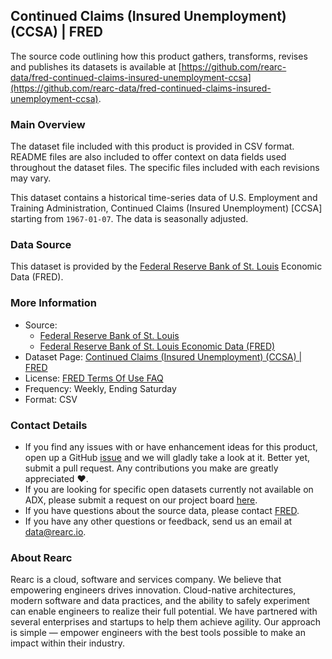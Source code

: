 ## Continued Claims (Insured Unemployment) (CCSA) | FRED

The source code outlining how this product gathers, transforms, revises and publishes its datasets is available at [https://github.com/rearc-data/fred-continued-claims-insured-unemployment-ccsa](https://github.com/rearc-data/fred-continued-claims-insured-unemployment-ccsa).

### Main Overview
The dataset file included with this product is provided in CSV format. README files are also included to offer context on data fields used throughout the dataset files. The specific files included with each revisions may vary.

This dataset contains a historical time-series data of U.S. Employment and Training Administration, Continued Claims (Insured Unemployment) [CCSA] starting from `1967-01-07`. The data is seasonally adjusted.

### Data Source
This dataset is provided by the [Federal Reserve Bank of St. Louis](https://fred.stlouisfed.org/) Economic Data (FRED). 

### More Information
- Source: 
  - [Federal Reserve Bank of St. Louis](https://www.stlouisfed.org)
  - [Federal Reserve Bank of St. Louis Economic Data (FRED)](https://fred.stlouisfed.org/)
- Dataset Page: [Continued Claims (Insured Unemployment) (CCSA) | FRED](https://fred.stlouisfed.org/series/CCSA)
- License: [FRED Terms Of Use FAQ](https://fred.stlouisfed.org/legal/)
- Frequency: Weekly, Ending Saturday
- Format: CSV

### Contact Details
- If you find any issues with or have enhancement ideas for this product, open up a GitHub [issue](https://github.com/rearc-data/fred-continued-claims-insured-unemployment-ccsa/issues) and we will gladly take a look at it. Better yet, submit a pull request. Any contributions you make are greatly appreciated :heart:.
- If you are looking for specific open datasets currently not available on ADX, please submit a request on our project board [here](https://github.com/orgs/rearc-data/projects/1).
- If you have questions about the source data, please contact [FRED](https://fred.stlouisfed.org/contactus/).
- If you have any other questions or feedback, send us an email at data@rearc.io.

### About Rearc
Rearc is a cloud, software and services company. We believe that empowering engineers drives innovation. Cloud-native architectures, modern software and data practices, and the ability to safely experiment can enable engineers to realize their full potential. We have partnered with several enterprises and startups to help them achieve agility. Our approach is simple — empower engineers with the best tools possible to make an impact within their industry.
